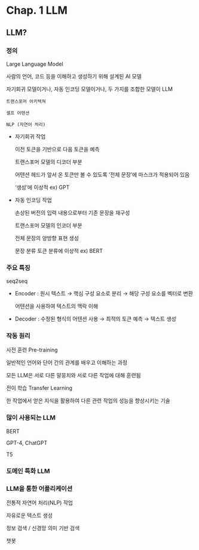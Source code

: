 # Chap. 1 LLM

## LLM?

### 정의

Large Language Model

사람의 언어, 코드 등을 이해하고 생성하기 위해 설계된 AI 모델

자기회귀 모델이거나, 자동 인코딩 모델이거나, 두 가지를 조합한 모델이 LLM

`트랜스포머 아키텍쳐`

`셀프 어텐션`

`NLP (자연어 처리)`

- 자기회귀 작업
    
    이전 토큰을 기반으로 다음 토큰을 예측
    
    트랜스포머 모델의 디코더 부분
    
    어텐션 헤드가 앞서 온 토큰만 볼 수 있도록 ‘전체 문장’에 마스크가 적용되어 있음
    
    ‘생성’에 이상적 ex) GPT
    
- 자동 인코딩 작업
    
    손상된 버전의 입력 내용으로부터 기존 문장을 재구성
    
    트랜스포머 모델의 인코더 부분
    
    전체 문장의 양방향 표현 생성
    
    문장 분류 토큰 분류에 이상적 ex) BERT
    

### 주요 특징

seq2seq

- Encoder : 원시 텍스트 → 핵심 구성 요소로 분리 → 해당 구성 요소를 벡터로 변환
    
    어텐션을 사용하여 텍스트의 맥락 이해
    
- Decoder : 수정된 형식의 어텐션 사용 → 최적의 토큰 예측 → 텍스트 생성

### 작동 원리

사전 훈련 Pre-training

일반적인 언어와 단어 간의 관계를 배우고 이해하는 과정

모든 LLM은 서로 다른 말뭉치와 서로 다른 작업에 대해 훈련됨

전이 학습 Transfer Learning

한 작업에서 얻은 지식을 활용하여 다른 관련 작업의 성능을 향상시키는 기술

### 많이 사용되는 LLM

BERT

GPT-4, ChatGPT

T5

### 도메인 특화 LLM

### LLM을 통한 어플리케이션

전통적 자연어 처리(NLP) 작업

자유로운 텍스트 생성

정보 검색 / 신경망 의미 기반 검색

챗봇